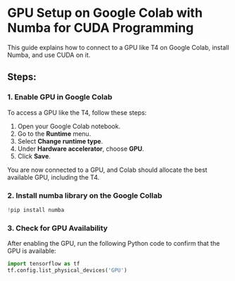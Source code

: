 # GPU Setup on Google Colab with Numba for CUDA Programming

This guide explains how to connect to a GPU like T4 on Google Colab, install Numba, and use CUDA on it.

## Steps:

### 1. Enable GPU in Google Colab

To access a GPU like the T4, follow these steps:
1. Open your Google Colab notebook.
2. Go to the **Runtime** menu.
3. Select **Change runtime type**.
4. Under **Hardware accelerator**, choose **GPU**.
5. Click **Save**.

You are now connected to a GPU, and Colab should allocate the best available GPU, including the T4.

### 2. Install numba library on the Google Collab
```python
!pip install numba
```
### 3. Check for GPU Availability

After enabling the GPU, run the following Python code to confirm that the GPU is available:
```python
import tensorflow as tf
tf.config.list_physical_devices('GPU')
